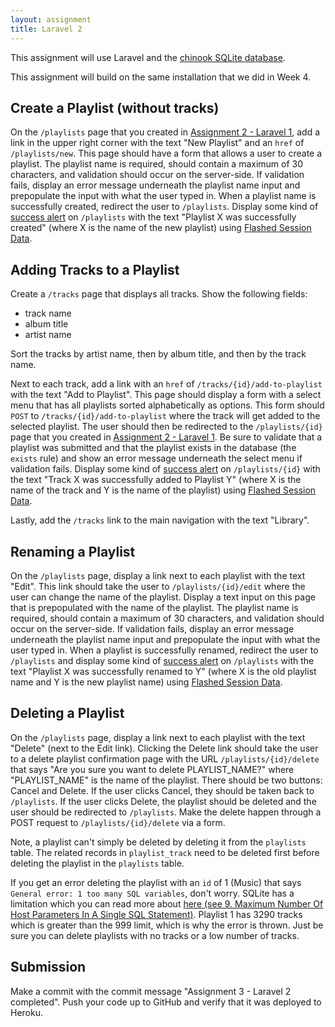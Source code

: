 ```yaml
---
layout: assignment
title: Laravel 2
---
```


This assignment will use Laravel and the [chinook SQLite database](http://www.sqlitetutorial.net/sqlite-sample-database/).

This assignment will build on the same installation that we did in Week 4.

## Create a Playlist (without tracks)

On the `/playlists` page that you created in [Assignment 2 - Laravel 1](/teaching/2020/assignments/laravel-1), add a link in the upper right corner with the text "New Playlist" and an `href` of `/playlists/new`. This page should have a form that allows a user to create a playlist. The playlist name is required, should contain a maximum of 30 characters, and validation should occur on the server-side. If validation fails, display an error message underneath the playlist name input and prepopulate the input with what the user typed in. When a playlist name is successfully created, redirect the user to `/playlists`. Display some kind of [success alert](https://getbootstrap.com/docs/4.4/components/alerts/) on `/playlists` with the text "Playlist X was successfully created" (where X is the name of the new playlist) using [Flashed Session Data](https://laravel.com/docs/6.x/redirects#redirecting-with-flashed-session-data).

## Adding Tracks to a Playlist

Create a `/tracks` page that displays all tracks. Show the following fields:

* track name
* album title
* artist name

Sort the tracks by artist name, then by album title, and then by the track name.

Next to each track, add a link with an `href` of `/tracks/{id}/add-to-playlist` with the text "Add to Playlist". This page should display a form with a select menu that has all playlists sorted alphabetically as options. This form should `POST` to `/tracks/{id}/add-to-playlist` where the track will get added to the selected playlist. The user should then be redirected to the `/playlists/{id}` page that you created in [Assignment 2 - Laravel 1](/teaching/2020/assignments/laravel-1). Be sure to validate that a playlist was submitted and that the playlist exists in the database (the `exists` rule) and show an error message underneath the select menu if validation fails. Display some kind of [success alert](https://getbootstrap.com/docs/4.4/components/alerts/) on `/playlists/{id}` with the text "Track X was successfully added to Playlist Y" (where X is the name of the track and Y is the name of the playlist) using [Flashed Session Data](https://laravel.com/docs/6.x/redirects#redirecting-with-flashed-session-data).

Lastly, add the `/tracks` link to the main navigation with the text "Library".

## Renaming a Playlist

On the `/playlists` page, display a link next to each playlist with the text "Edit". This link should take the user to `/playlists/{id}/edit` where the user can change the name of the playlist. Display a text input on this page that is prepopulated with the name of the playlist. The playlist name is required, should contain a maximum of 30 characters, and validation should occur on the server-side. If validation fails, display an error message underneath the playlist name input and prepopulate the input with what the user typed in. When a playlist is successfully renamed, redirect the user to `/playlists` and display some kind of [success alert](https://getbootstrap.com/docs/4.4/components/alerts/) on `/playlists` with the text "Playlist X was successfully renamed to Y" (where X is the old playlist name and Y is the new playlist name) using [Flashed Session Data](https://laravel.com/docs/6.x/redirects#redirecting-with-flashed-session-data).

## Deleting a Playlist 

On the `/playlists` page, display a link next to each playlist with the text "Delete" (next to the Edit link). Clicking the Delete link should take the user to a delete playlist confirmation page with the URL `/playlists/{id}/delete` that says "Are you sure you want to delete PLAYLIST_NAME?" where "PLAYLIST_NAME" is the name of the playlist. There should be two buttons: Cancel and Delete. If the user clicks Cancel, they should be taken back to `/playlists`. If the user clicks Delete, the playlist should be deleted and the user should be redirected to `/playlists`. Make the delete happen through a POST request to `/playlists/{id}/delete` via a form.

Note, a playlist can't simply be deleted by deleting it from the `playlists` table. The related records in `playlist_track` need to be deleted first before deleting the playlist in the `playlists` table.

If you get an error deleting the playlist with an `id` of 1 (Music) that says `General error: 1 too many SQL variables`, don't worry. SQLite has a limitation which you can read more about [here (see 9. Maximum Number Of Host Parameters In A Single SQL Statement)](https://www.sqlite.org/limits.html). Playlist 1 has 3290 tracks which is greater than the 999 limit, which is why the error is thrown. Just be sure you can delete playlists with no tracks or a low number of tracks.

## Submission

Make a commit with the commit message "Assignment 3 - Laravel 2 completed". Push your code up to GitHub and verify that it was deployed to Heroku.
